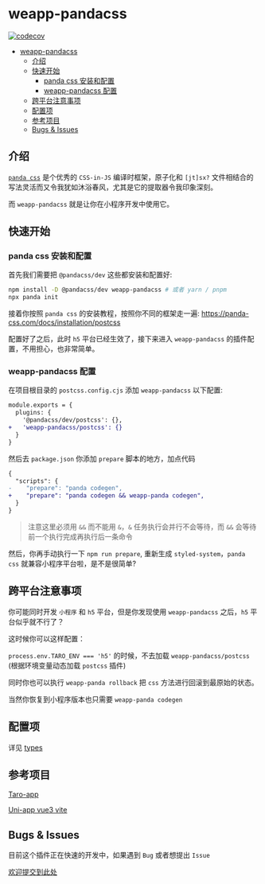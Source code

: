 # weapp-pandacss

[![codecov](https://codecov.io/gh/sonofmagic/weapp-pandacss/branch/main/graph/badge.svg?token=vnU71Pxj3P)](https://codecov.io/gh/sonofmagic/weapp-pandacss)

- [weapp-pandacss](#weapp-pandacss)
  - [介绍](#介绍)
  - [快速开始](#快速开始)
    - [panda css 安装和配置](#panda-css-安装和配置)
    - [weapp-pandacss 配置](#weapp-pandacss-配置)
  - [跨平台注意事项](#跨平台注意事项)
  - [配置项](#配置项)
  - [参考项目](#参考项目)
  - [Bugs \& Issues](#bugs--issues)

## 介绍

[`panda css`](https://panda-css.com/) 是个优秀的 `CSS-in-JS` 编译时框架，原子化和 `[jt]sx?` 文件相结合的写法灵活而又令我犹如沐浴春风，尤其是它的提取器令我印象深刻。

而 `weapp-pandacss` 就是让你在小程序开发中使用它。

## 快速开始

### panda css 安装和配置

首先我们需要把 `@pandacss/dev` 这些都安装和配置好:

```bash
npm install -D @pandacss/dev weapp-pandacss # 或者 yarn / pnpm
npx panda init
```

接着你按照 `panda css` 的安装教程，按照你不同的框架走一遍: <https://panda-css.com/docs/installation/postcss>

配置好了之后，此时 `h5` 平台已经生效了，接下来进入 `weapp-pandacss` 的插件配置，不用担心，也非常简单。

### weapp-pandacss 配置

在项目根目录的 `postcss.config.cjs` 添加 `weapp-pandacss` 以下配置:

```diff
module.exports = {
  plugins: {
    '@pandacss/dev/postcss': {},
+   'weapp-pandacss/postcss': {}
  }
}
```

然后去 `package.json` 你添加 `prepare` 脚本的地方，加点代码

```diff
{
  "scripts": {
-    "prepare": "panda codegen",
+    "prepare": "panda codegen && weapp-panda codegen",
  }
}
```

> 注意这里必须用 `&&` 而不能用 `&`，`&` 任务执行会并行不会等待，而 `&&` 会等待前一个执行完成再执行后一条命令

然后，你再手动执行一下 `npm run prepare`, 重新生成 `styled-system`，`panda css` 就兼容小程序平台啦，是不是很简单?

## 跨平台注意事项

你可能同时开发 `小程序` 和 `h5` 平台，但是你发现使用 `weapp-pandacss` 之后，`h5` 平台似乎就不行了？

这时候你可以这样配置：

`process.env.TARO_ENV === 'h5'` 的时候，不去加载 `weapp-pandacss/postcss` (根据环境变量动态加载 `postcss` 插件)

同时你也可以执行 `weapp-panda rollback` 把 `css` 方法进行回滚到最原始的状态。

当然你恢复到小程序版本也只需要 `weapp-panda codegen`

## 配置项

详见 [types](./src//types.ts)

## 参考项目

[Taro-app](./examples/taro-app)

[Uni-app vue3 vite](./examples/uni-app-vue3/)

## Bugs & Issues

目前这个插件正在快速的开发中，如果遇到 `Bug` 或者想提出 `Issue`

[欢迎提交到此处](https://github.com/sonofmagic/weapp-pandacss/issues)
